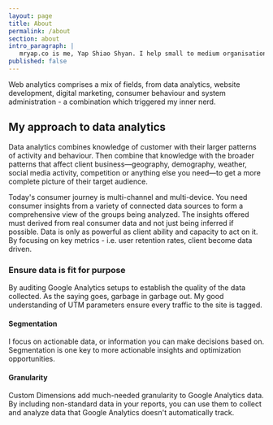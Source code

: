```yaml
---
layout: page
title: About
permalink: /about
section: about
intro_paragraph: |
   mryap.co is me, Yap Shiao Shyan. I help small to medium organisations, autonomous business unit within larger organisations get more insight and optimization opportunities 
published: false
---
```


Web analytics comprises a mix of fields, from data analytics, website development, digital marketing, consumer behaviour and system administration - a combination which triggered my inner nerd.

## My approach to data analytics

Data analytics combines knowledge of customer with their larger patterns of activity and behaviour. Then combine that knowledge with the broader patterns that affect client business—geography, demography, weather, social media activity, competition or anything else you need—to get a more complete picture of their target audience.

Today's consumer journey is multi-channel and multi-device. You need consumer insights from a variety of connected data sources to form a comprehensive view of the groups being analyzed. The insights offered must derived from real consumer data and not just being inferred if possible. Data is only as powerful as client ability and capacity to act on it. By focusing on key metrics - i.e. user retention rates, client become data driven.  

### Ensure data is fit for purpose

By auditing Google Analytics setups to establish the quality of the data collected. As the saying goes, garbage in garbage out. My good understanding of UTM parameters ensure every traffic to the site is tagged.

#### Segmentation

I focus on actionable data, or information you can make decisions based on. Segmentation is one key to more actionable insights and optimization opportunities.

#### Granularity

Custom Dimensions add much-needed granularity to Google Analytics data. By including non-standard data in your reports, you can use them to collect and analyze data that Google Analytics doesn't automatically track.
